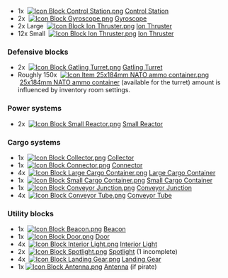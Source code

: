 *   1x  [![Icon Block Control Station.png](https://spaceengineers.wiki.gg/images/thumb/Icon_Block_Control_Station.png/21px-Icon_Block_Control_Station.png?72bc2e)](https://spaceengineers.wiki.gg/wiki/Control_Station "Control Station") [Control Station](https://spaceengineers.wiki.gg/wiki/Control_Station "Control Station")
*   2x  [![Icon Block Gyroscope.png](https://spaceengineers.wiki.gg/images/thumb/Icon_Block_Gyroscope.png/21px-Icon_Block_Gyroscope.png?c8eb45)](https://spaceengineers.wiki.gg/wiki/Gyroscope "Gyroscope") [Gyroscope](https://spaceengineers.wiki.gg/wiki/Gyroscope "Gyroscope")
*   2x Large  [![Icon Block Ion Thruster.png](https://spaceengineers.wiki.gg/images/thumb/Icon_Block_Ion_Thruster.png/21px-Icon_Block_Ion_Thruster.png?6357bf)](https://spaceengineers.wiki.gg/wiki/Ion_Thruster "Ion Thruster") [Ion Thruster](https://spaceengineers.wiki.gg/wiki/Ion_Thruster "Ion Thruster")
*   12x Small  [![Icon Block Ion Thruster.png](https://spaceengineers.wiki.gg/images/thumb/Icon_Block_Ion_Thruster.png/21px-Icon_Block_Ion_Thruster.png?6357bf)](https://spaceengineers.wiki.gg/wiki/Ion_Thruster "Ion Thruster") [Ion Thruster](https://spaceengineers.wiki.gg/wiki/Ion_Thruster "Ion Thruster")

### Defensive blocks

*   2x  [![Icon Block Gatling Turret.png](https://spaceengineers.wiki.gg/images/thumb/Icon_Block_Gatling_Turret.png/21px-Icon_Block_Gatling_Turret.png?d4d145)](https://spaceengineers.wiki.gg/wiki/Gatling_Turret "Gatling Turret") [Gatling Turret](https://spaceengineers.wiki.gg/wiki/Gatling_Turret "Gatling Turret")
*   Roughly 150x  [![Icon Item 25x184mm NATO ammo container.png](https://spaceengineers.wiki.gg/images/thumb/Icon_Item_25x184mm_NATO_ammo_container.png/21px-Icon_Item_25x184mm_NATO_ammo_container.png?f2e0ba)](https://spaceengineers.wiki.gg/wiki/25x184mm_NATO_ammo_container "25x184mm NATO ammo container") [25x184mm NATO ammo container](https://spaceengineers.wiki.gg/wiki/25x184mm_NATO_ammo_container "25x184mm NATO ammo container") (available for the turret) amount is influenced by inventory room settings.

### Power systems

*   2x  [![Icon Block Small Reactor.png](https://spaceengineers.wiki.gg/images/thumb/Icon_Block_Small_Reactor.png/21px-Icon_Block_Small_Reactor.png?64124d)](https://spaceengineers.wiki.gg/wiki/Small_Reactor "Small Reactor") [Small Reactor](https://spaceengineers.wiki.gg/wiki/Small_Reactor "Small Reactor")

### Cargo systems

*   1x  [![Icon Block Collector.png](https://spaceengineers.wiki.gg/images/thumb/Icon_Block_Collector.png/21px-Icon_Block_Collector.png?e28170)](https://spaceengineers.wiki.gg/wiki/Collector "Collector") [Collector](https://spaceengineers.wiki.gg/wiki/Collector "Collector")
*   1x  [![Icon Block Connector.png](https://spaceengineers.wiki.gg/images/thumb/Icon_Block_Connector.png/21px-Icon_Block_Connector.png?30a126)](https://spaceengineers.wiki.gg/wiki/Connector "Connector") [Connector](https://spaceengineers.wiki.gg/wiki/Connector "Connector")
*   4x  [![Icon Block Large Cargo Container.png](https://spaceengineers.wiki.gg/images/thumb/Icon_Block_Large_Cargo_Container.png/21px-Icon_Block_Large_Cargo_Container.png?b155ac)](https://spaceengineers.wiki.gg/wiki/Large_Cargo_Container "Large Cargo Container") [Large Cargo Container](https://spaceengineers.wiki.gg/wiki/Large_Cargo_Container "Large Cargo Container")
*   1x  [![Icon Block Small Cargo Container.png](https://spaceengineers.wiki.gg/images/thumb/Icon_Block_Small_Cargo_Container.png/21px-Icon_Block_Small_Cargo_Container.png?4af936)](https://spaceengineers.wiki.gg/wiki/Small_Cargo_Container "Small Cargo Container") [Small Cargo Container](https://spaceengineers.wiki.gg/wiki/Small_Cargo_Container "Small Cargo Container")
*   1x  [![Icon Block Conveyor Junction.png](https://spaceengineers.wiki.gg/images/thumb/Icon_Block_Conveyor_Junction.png/21px-Icon_Block_Conveyor_Junction.png?500970)](https://spaceengineers.wiki.gg/wiki/Conveyor_Junction "Conveyor Junction") [Conveyor Junction](https://spaceengineers.wiki.gg/wiki/Conveyor_Junction "Conveyor Junction")
*   4x  [![Icon Block Conveyor Tube.png](https://spaceengineers.wiki.gg/images/thumb/Icon_Block_Conveyor_Tube.png/21px-Icon_Block_Conveyor_Tube.png?1768a0)](https://spaceengineers.wiki.gg/wiki/Conveyor_Tube "Conveyor Tube") [Conveyor Tube](https://spaceengineers.wiki.gg/wiki/Conveyor_Tube "Conveyor Tube")

### Utility blocks

*   1x  [![Icon Block Beacon.png](https://spaceengineers.wiki.gg/images/thumb/Icon_Block_Beacon.png/21px-Icon_Block_Beacon.png?3a6e97)](https://spaceengineers.wiki.gg/wiki/Beacon "Beacon") [Beacon](https://spaceengineers.wiki.gg/wiki/Beacon "Beacon")
*   1x  [![Icon Block Door.png](https://spaceengineers.wiki.gg/images/thumb/Icon_Block_Door.png/21px-Icon_Block_Door.png?322094)](https://spaceengineers.wiki.gg/wiki/Door "Door") [Door](https://spaceengineers.wiki.gg/wiki/Door "Door")
*   4x  [![Icon Block Interior Light.png](https://spaceengineers.wiki.gg/images/thumb/Icon_Block_Interior_Light.png/21px-Icon_Block_Interior_Light.png?1abc4b)](https://spaceengineers.wiki.gg/wiki/Interior_Light "Interior Light") [Interior Light](https://spaceengineers.wiki.gg/wiki/Interior_Light "Interior Light")
*   2x  [![Icon Block Spotlight.png](https://spaceengineers.wiki.gg/images/thumb/Icon_Block_Spotlight.png/21px-Icon_Block_Spotlight.png?fdad17)](https://spaceengineers.wiki.gg/wiki/Spotlight "Spotlight") [Spotlight](https://spaceengineers.wiki.gg/wiki/Spotlight "Spotlight") (1 incomplete)
*   4x  [![Icon Block Landing Gear.png](https://spaceengineers.wiki.gg/images/thumb/Icon_Block_Landing_Gear.png/21px-Icon_Block_Landing_Gear.png?d381be)](https://spaceengineers.wiki.gg/wiki/Landing_Gear "Landing Gear") [Landing Gear](https://spaceengineers.wiki.gg/wiki/Landing_Gear "Landing Gear")
*   1x [![Icon Block Antenna.png](https://spaceengineers.wiki.gg/images/thumb/Icon_Block_Antenna.png/21px-Icon_Block_Antenna.png?35ae0b)](https://spaceengineers.wiki.gg/wiki/Antenna "Antenna") [Antenna](https://spaceengineers.wiki.gg/wiki/Antenna "Antenna") (if pirate)
